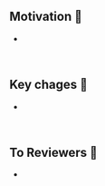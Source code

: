 
## Motivation 🤔
<!-- 여기에 무슨 목적으로 PR을 생성했는지 알려주세요! -->
-

</br>

## Key chages 🔑
<!-- 여기에 주요 코드를 작성해 주세요! 이왕이면 import는 빼주시고요:) -->
-

</br>

## To Reviewers 🙏
<!-- 보는 사람들에게 하고싶은 말을 적어주세요! -->
-
